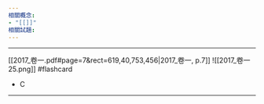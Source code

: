 ```yaml
---
相關概念: 
- "[[]]"
相關試題:
---
```


---

 

[[2017_卷一.pdf#page=7&rect=619,40,753,456|2017_卷一, p.7]]
 ![[2017_卷一 25.png]] #flashcard 
* C
---
<!--ID: 1730855931055-->
